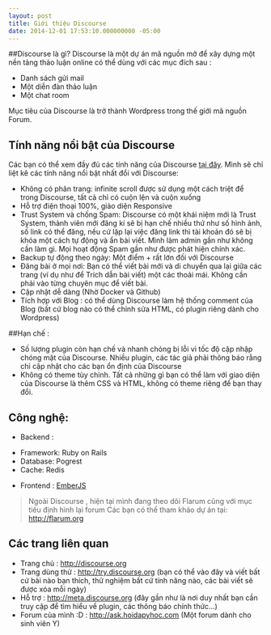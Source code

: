 ```yaml
---
layout: post
title: Giới thiệu Discourse
date: 2014-12-01 17:53:10.000000000 -05:00
---
```

##Discourse là gì?
Discourse là một dự án mã nguồn mở để xây dựng một nền tảng thảo luận online có thể dùng với các mục đích sau :

* Danh sách gửi mail
* Một diễn đàn thảo luận
* Một chat room

Mục tiêu của Discourse là trở thành Wordpress trong thế giới mã nguồn Forum.

## Tính năng nổi bật của Discourse
Các bạn có thể xem đầy đủ các tính năng của Discourse [tại đây](http://www.discourse.org/about/). Mình sẽ chỉ liệt kê các tính năng nổi bật nhất đổi với Discourse:

* Không có phân trang: infinite scroll được sử dụng một cách triệt để trong Discourse, tất cả chỉ có cuộn lện và cuộn xuống
* Hỗ trợ điện thoại 100%, giảo diện Responsive
* Trust System và chống Spam: Discourse có một khái niệm mới là Trust System, thành viên mới đăng kí sẽ bị hạn chế nhiều thứ như số hình ảnh, số link có thể đăng, nếu cứ lặp lại việc đăng link thì tài khoản đó sẽ bị khóa một cách tự động và ẩn bài viết. Mình làm admin gần như không cần làm gì. Mọi hoạt động Spam gần như được phát hiện chính xác.
* Backup tự động theo ngày: Một điểm + rất lớn đối với Discourse
* Đăng bài ở mọi nơi: Bạn có thể viết bài mới và di chuyển qua lại giữa các trang (ví dụ như để Trích dẫn bài viết) một các thoải mái. Không cần phải vào từng chuyên mục để viết bài.
* Cập nhật dễ dàng (Nhờ Docker và Github)
* Tích hợp với Blog : có thể dùng Discourse làm hệ thống comment của Blog (bất cứ blog nào có thể chỉnh sửa HTML, có plugin riêng dành cho Wordpress)

##Hạn chế :

* Số lượng plugin còn hạn chế và nhanh chóng bị lỗi vì tốc độ cập nhập chóng mặt của Discourse. Nhiều plugin, các tác giả phải thông báo rằng chỉ cập nhật cho các bạn ổn định của Discourse
* Không có theme tùy chỉnh. Tất cả những gì bạn có thể làm với giao diện của Discourse là thêm CSS và HTML, không có theme riêng để bạn thay đổi. 
## Công nghệ:
* Backend : 
 - Framework: Ruby on Rails
 - Database: Pogrest
 - Cache: Redis
* Frontend : [EmberJS](http://emberjs.com)


> Ngoài Discourse , hiện tại mình đang theo dõi Flarum cũng với mục tiêu định hình lại forum
Các bạn có thể tham khảo dự án tại: http://flarum.org

## Các trang liên quan
- Trang chủ : http://discourse.org
- Trang dùng thử : http://try.discourse.org (bạn có thể vào đây và viết bất cứ bài nào bạn thích, thử nghiệm bất cứ tính năng nào, các bài viết sẽ được xóa mỗi ngày)
- Hỗ trợ : http://meta.discourse.org (đây gần như là nơi duy nhất bạn cần truy cập để tìm hiểu về plugin, các thông báo chính thức...)
- Forum của mình :D : http://ask.hoidapyhoc.com (Một forum dành cho sinh viên Y)

